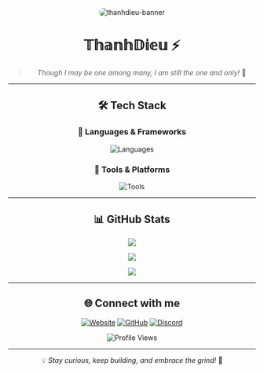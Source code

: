 <div align="center">

<img src="https://i.imgur.com/I5T0Zin.jpeg" alt="thanhdieu-banner" style="border-radius: 15px;">

# 𝕋𝕙𝕒𝕟𝕙𝔻𝕚𝕖𝕦 ⚡

> *Though I may be one among many, I am still the one and only!* 🚀

---

## 🛠 Tech Stack

### 🚀 Languages & Frameworks
![Languages](https://skillicons.dev/icons?i=python,php,js,ts,java,cpp,rust,go&perline=8&theme=dark)

### 🔧 Tools & Platforms
![Tools](https://skillicons.dev/icons?i=github,vscode,linux,git,docker,nginx,postgres,mysql&perline=6&theme=dark)

---

## 📊 GitHub Stats
<p align="center">
  <img src="https://github-readme-stats.vercel.app/api?username=WusThanhDieu&show_icons=true&hide=issues,contribs&theme=radical&hide_border=true&border_radius=10">
</p>
<p align="center">
  <img src="https://github-readme-streak-stats.herokuapp.com/?user=WusThanhDieu&theme=radical&hide_border=true&border_radius=10">
</p>
<p align="center">
  <img src="https://github-readme-stats.vercel.app/api/top-langs/?username=WusThanhDieu&layout=compact&theme=radical&hide_border=true&border_radius=10">
</p>

---

## 🌐 Connect with me

[![Website](https://img.shields.io/badge/🌎-Website-0D1117?style=for-the-badge&logo=firefox&logoColor=white)](https://thanhdieu.com/)
[![GitHub](https://img.shields.io/badge/GitHub-100000?style=for-the-badge&logo=github&logoColor=white)](https://github.com/WusThanhDieu)
[![Discord](https://img.shields.io/badge/Discord-5865F2?style=for-the-badge&logo=discord&logoColor=white)](https://discord.com/users/YOUR_DISCORD_ID)

![Profile Views](https://hits.seeyoufarm.com/api/count/incr/badge.svg?url=https%3A%2F%2Fgithub.com%2FWusThanhDieu&count_bg=%23000000&title_bg=%23000000&icon=spacex.svg&icon_color=%23E7E7E7&title=Hits&edge_flat=true)

---

💡 *Stay curious, keep building, and embrace the grind!* 🚀
